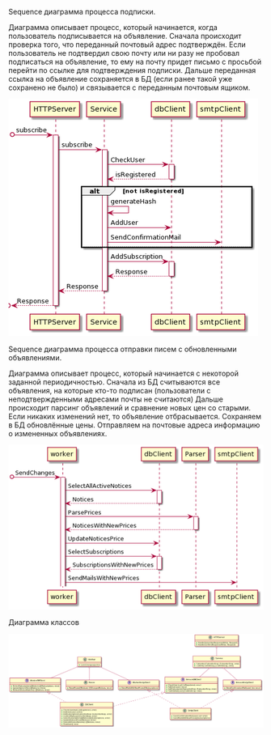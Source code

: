 Sequence диаграмма процесса подписки.

Диаграмма описывает процесс, который начинается, когда пользователь подписывается на объявление.
Сначала происходит проверка того, что переданный почтовый адрес подтверждён.
Если пользователь не подтвердил свою почту или ни разу не пробовал подписаться на объявление, то ему на почту придет письмо с просьбой перейти по ссылке для подтверждения подписки.
Дальше переданная ссылка на объявление сохраняется в БД (если ранее такой уже сохранено не было) и связывается с переданным почтовым ящиком. 

![Subscribtion diagramm](./subscribe_sequence.png)



Sequence диаграмма процесса отправки писем с обновленными объявлениями.

Диаграмма описывает процесс, который начинается с некоторой заданной периодичностью.
Сначала из БД считываются все объявления, на которые кто-то подписан (пользователи с неподтвержденными адресами почты не считаются)
Дальше происходит парсинг объявлений и сравнение новых цен со старыми. Если никаких изменений нет, то объявление отбрасывается.
Сохраняем в БД обновлённые цены.
Отправляем на почтовые адреса информацию о измененных объявлениях. 

![sendChanges diagramm](./sendChanges_sequence.png)

Диаграмма классов

![class diagram](./class_diagram.png)
